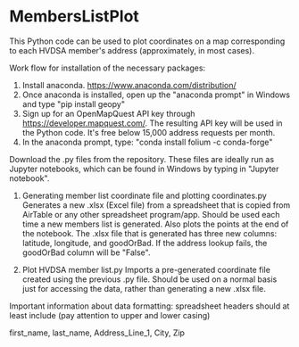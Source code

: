 # MembersListPlot
This Python code can be used to plot coordinates on a map corresponding to each HVDSA member's address (approximately, in most cases).

Work flow for installation of the necessary packages:
1. Install anaconda. https://www.anaconda.com/distribution/
2. Once anaconda is installed, open up the "anaconda prompt" in Windows and type "pip install geopy"
3. Sign up for an OpenMapQuest API key through https://developer.mapquest.com/. The resulting API key will be used in the Python code. It's free below 15,000 address requests per month.
4. In the anaconda prompt, type: "conda install folium -c conda-forge"

Download the .py files from the repository. These files are ideally run as Jupyter notebooks, which can be found in Windows by typing in "Jupyter notebook".
1. Generating member list coordinate file and plotting coordinates.py
Generates a new .xlsx (Excel file) from a spreadsheet that is copied from AirTable or any other spreadsheet program/app. Should be used each time a new members list is generated. Also plots the points at the end of the notebook.
The .xlsx file that is generated has three new columns: latitude, longitude, and goodOrBad. If the address lookup fails, the goodOrBad column will be "False".

2. Plot HVDSA member list.py
Imports a pre-generated coordinate file created using the previous .py file. Should be used on a normal basis just for accessing the data, rather than generating a new .xlsx file.

Important information about data formatting:
spreadsheet headers should at least include (pay attention to upper and lower casing)

first_name, last_name, Address_Line_1, City, Zip
